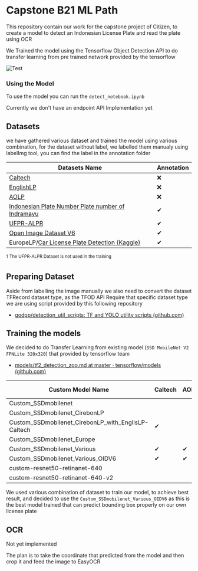 # Capstone B21 ML Path
This repository contain our work for the capstone project of Citizen, to create a model to detect an Indonesian License Plate and read the plate using OCR 

We Trained the model using the Tensorflow Object Detection API to do transfer learning from pre trained network provided by the tensorflow

![Test](https://puu.sh/HNsOv/8148e0e2d9.png)


### Using the Model

To use the model you can run the `detect_notebook.ipynb`

Currently we don't have an endpoint API Implementation yet
## Datasets
we have gathered various dataset and trained the model using various combination, for the dataset without label, we labelled them manualy using labelImg tool, you can find the label in the annotation folder

| Datasets Name                                                                                                                                                             | Annotation |
| ------------------------------------------------------------------------------------------------------------------------------------------------------------------------- | ---------- |
| [Caltech]([http://www.vision.caltech.edu/Image\_Datasets/cars\_markus/](http://www.vision.caltech.edu/Image_Datasets/cars_markus/))                                       | ❌         |
| [EnglishLP]([http://www.zemris.fer.hr/projects/LicensePlates/english/results.shtml](http://www.zemris.fer.hr/projects/LicensePlates/english/results.shtml))               | ❌         |
| [AOLP]([https://github.com/AvLab-CV/AOLP](https://github.com/AvLab-CV/AOLP))                                                                                              | ❌         |
| [Indonesian Plate Number Plate number of Indramayu]([https://www.kaggle.com/imamdigmi/indonesian-plate-number](https://www.kaggle.com/imamdigmi/indonesian-plate-number)) | ✔          |
| [UFPR-ALPR]([https://web.inf.ufpr.br/vri/databases/ufpr-alpr/](https://web.inf.ufpr.br/vri/databases/ufpr-alpr/))                                                         | ✔          |
| [Open Image Dataset V6](https://storage.googleapis.com/openimages/web/index.html)                                                                                         | ✔          |
| EuropeLP/[Car License Plate Detection (Kaggle)](https://www.kaggle.com/andrewmvd/car-plate-detection)                                                                     | ✔          |

<sup>1</sup> <sup>The UFPR-ALPR Dataset is not used in the training</sup>

## Preparing Dataset
Aside from labelling the image manually we also need to convert the dataset TFRecord dataset type, as the TFOD API Require that specific dataset type
we are using script provided by this following repository 
- [godpp/detection\_util\_scripts: TF and YOLO utility scripts (github.com)](https://github.com/godpp/detection_util_scripts)

## Training the models

We decided to do Transfer Learning from existing model (`SSD MobileNet V2 FPNLite 320x320`) that provided by tensorflow team
- [models/tf2\_detection\_zoo.md at master · tensorflow/models (github.com)](https://github.com/tensorflow/models/blob/master/research/object_detection/g3doc/tf2_detection_zoo.md)

| Custom Model Name                                   | Caltech | AOLP | IndonesianLP | UFPR-ALPR | OIDV6 | EuropeLP | EnglishLP |
| --------------------------------------------------- | ------- | ---- | ------------ | --------- | ----- | -------- | --------- |
| Custom_SSDmobilenet                                 |         |      |              |           | ✔     |          |           |
| Custom_SSDmobilenet_CirebonLP                       |         |      | ✔            |           |       |          |           |
| Custom_SSDmobilenet_CirebonLP_with_EnglisLP-Caltech | ✔       |      | ✔            |           |       |          | ✔          |
| Custom_SSDmobilenet_Europe                          |         |      |              |           |       |    ✔      |           |
| Custom_SSDmobilenet_Various                         |       ✔  | ✔     |              |           |       |   ✔       |  ✔         |
| Custom_SSDmobilenet_Various_OIDV6                   |        ✔ |  ✔    |              |           | ✔      |   ✔       |  ✔         |
| custom-resnet50-retinanet-640                       |         |      |              |           |   ✔    |          |           |
| custom-resnet50-retinanet-640-v2                    |         |      |              |           |   ✔    |          |           |

We used various combination of dataset to train our model, to achieve best result, and decided to use the `Custom_SSDmobilenet_Various_OIDV6` as this is the best model trained that can predict bounding box properly on our own license plate

## OCR
Not yet implemented

The plan is to take the coordinate that predicted from the model and then crop it and feed the image to EasyOCR